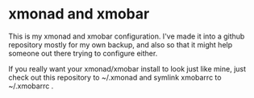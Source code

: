 # xmonad and xmobar

This is my xmonad and xmobar configuration. I've made it into a github
repository mostly for my own backup, and also so that it might help someone out
there trying to configure either.

If you really want your xmonad/xmobar install to look just like mine, just check
out this repository to ~/.xmonad and symlink xmobarrc to ~/.xmobarrc .
